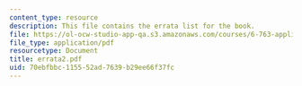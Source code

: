 ```yaml
---
content_type: resource
description: This file contains the errata list for the book.
file: https://ol-ocw-studio-app-qa.s3.amazonaws.com/courses/6-763-applied-superconductivity-fall-2005/70ebfbbc115552ad7639b29ee66f37fc_errata2.pdf
file_type: application/pdf
resourcetype: Document
title: errata2.pdf
uid: 70ebfbbc-1155-52ad-7639-b29ee66f37fc
---
```

